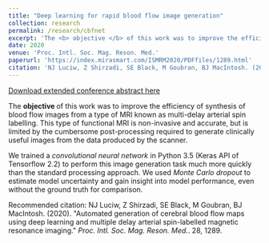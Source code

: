 ```yaml
---
title: "Deep learning for rapid blood flow image generation"
collection: research
permalink: /research/cbfnet
excerpt: 'The <b> objective </b> of this work was to improve the efficiency of synthesis of blood flow images from MRI'
date: 2020
venue: 'Proc. Intl. Soc. Mag. Reson. Med.'
paperurl: 'https://index.mirasmart.com/ISMRM2020/PDFfiles/1289.html'
citation: 'NJ Luciw, Z Shirzadi, SE Black, M Goubran, BJ MacIntosh. (2020). &quot;Automated generation of cerebral blood flow maps using deep learning and multiple delay arterial spin-labelled magnetic resonance imaging.&quot; <i>Proc. Intl. Soc. Mag. Reson. Med.</i>. 28, 1289.'
---
```


[Download extended conference abstract here](https://index.mirasmart.com/ISMRM2020/PDFfiles/1289.html)

The <b> objective </b> of this work was to improve the efficiency of synthesis of blood flow images from a type of MRI known as multi-delay arterial spin labelling. This type of functional MRI is non-invasive and accurate, but is limited by the cumbersome post-processing required to generate clinically useful images from the data produced by the scanner.

We trained a <i> convolutional neural network </i> in Python 3.5 (Keras API of Tensorflow 2.2) to perform this image generation task much more quickly than the standard processing approach. We used <i> Monte Carlo dropout </i> to estimate model uncertainty and gain insight into model performance, even without the ground truth for comparison.  

Recommended citation: NJ Luciw, Z Shirzadi, SE Black, M Goubran, BJ MacIntosh. (2020). &quot;Automated generation of cerebral blood flow maps using deep learning and multiple delay arterial spin-labelled magnetic resonance imaging.&quot; <i>Proc. Intl. Soc. Mag. Reson. Med.</i>. 28, 1289.